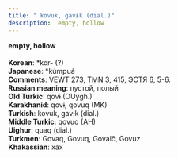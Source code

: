 ```yaml
---
title: " kovuk, gavɨk (dial.)"
description:  empty, hollow
---
```

<strong> empty, hollow</strong><br><br>
<strong>Korean</strong>:  *kōr- (?)<br>
<strong>Japanese</strong>:  *kúmpuá<br>
<strong>Comments</strong>:  VEWT 273, TMN 3, 415, ЭСТЯ 6, 5-6.<br>
<strong>Russian meaning</strong>:  пустой, полый<br>
<strong>Old Turkic</strong>:  qovɨ (OUygh.)<br>
<strong>Karakhanid</strong>:  qovɨ, qovuq (MK)<br>
<strong>Turkish</strong>:  kovuk, gavɨk (dial.)<br>
<strong>Middle Turkic</strong>:  qovuq (AH)<br>
<strong>Uighur</strong>:  quaq (dial.)<br>
<strong>Turkmen</strong>:  Govaq, Govuq, Govalč, Govuz<br>
<strong>Khakassian</strong>:  xax<br>


